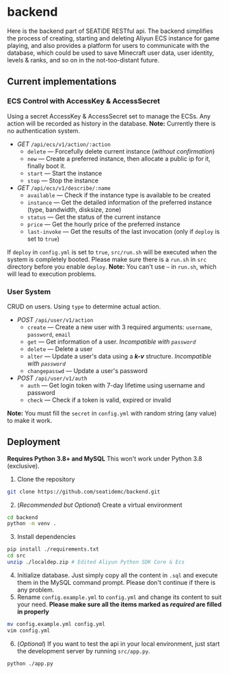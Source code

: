# backend

Here is the backend part of SEATiDE RESTful api. The backend simplifies the process of creating, starting and deleting Aliyun ECS instance for game playing, and also provides a platform for users to communicate with the database, which could be used to save Minecraft user data, user identity, levels & ranks, and so on in the not-too-distant future.

## Current implementations

### ECS Control with AccessKey & AccessSecret
  
Using a secret AccessKey & AccessSecret set to manage the ECSs. Any action will be recorded as history in the database. **Note:** Currently there is no authentication system.

- *GET* `/api/ecs/v1/action/:action`
  - `delete` — Forcefully delete current instance (*without confirmation*)
  - `new` — Create a preferred instance, then allocate a public ip for it, finally boot it.
  - `start` — Start the instance
  - `stop` — Stop the instance
- *GET* `/api/ecs/v1/describe/:name`
  - `available` — Check if the instance type is available to be created
  - `instance` — Get the detailed information of the preferred instance (type, bandwidth, disksize, zone)
  - `status` — Get the status of the current instance
  - `price` — Get the hourly price of the preferred instance
  - `last-invoke` — Get the results of the last invocation (only if `deploy` is set to `true`)

If `deploy` in `config.yml` is set to `true`, `src/run.sh` will be executed when the system is completely booted. Please make sure there is a `run.sh` in `src` directory before you enable `deploy`. **Note:** You can't use `~` in `run.sh`, which will lead to execution problems.

### User System

CRUD on users. Using `type` to determine actual action.

- *POST* `/api/user/v1/action`
  - `create` — Create a new user with 3 required arguments: `username`, `password`, `email`
  - `get` — Get information of a user. *Incompatible with `password`*
  - `delete` — Delete a user
  - `alter` — Update a user's data using a ***k-v*** structure. *Incompatible with `password`*
  - `changepasswd` — Update a user's password
- *POST* `/api/user/v1/auth`
  - `auth` — Get login token with 7-day lifetime using username and password
  - `check` — Check if a token is valid, expired or invalid

**Note:** You must fill the `secret` in `config.yml` with random string (any value) to make it work.

## Deployment

**Requires Python 3.8+ and MySQL** This won't work under Python 3.8 (exclusive).

1. Clone the repository

```sh
git clone https://github.com/seatidemc/backend.git
```

2. (*Recommended but Optional*) Create a virtual environment

```sh
cd backend
python -m venv .
```

3. Install dependencies

```sh
pip install ./requirements.txt
cd src
unzip ./localdep.zip # Edited Aliyun Python SDK Core & Ecs
```

4. Initialize database. Just simply copy all the content in `.sql` and execute them in the MySQL command prompt. Please don't continue if there is any problem.
5. Rename `config.example.yml` to `config.yml` and change its content to suit your need. **Please make sure all the items marked as *required* are filled in properly**

```sh
mv config.example.yml config.yml
vim config.yml
```

6. (*Optional*) If you want to test the api in your local environment, just start the development server by running `src/app.py`.

```sh
python ./app.py
```
